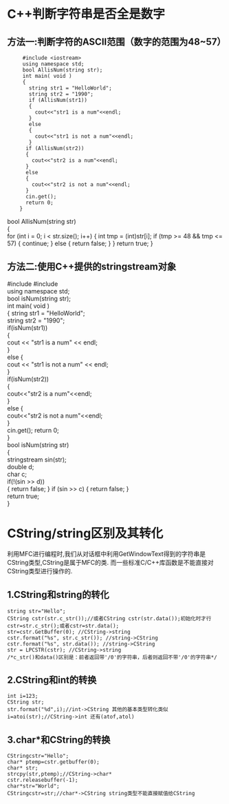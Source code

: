 # C++判断字符串是否全是数字
## 方法一:判断字符的ASCII范围（数字的范围为48~57）
         #include <iostream>
         using namespace std;  
         bool AllisNum(string str);   
         int main( void )  
         {  
           string str1 = "HelloWorld";  
           string str2 = "1990";  
           if (AllisNum(str1))
           {
             cout<<"str1 is a num"<<endl;  
           }
           else
           {
             cout<<"str1 is not a num"<<endl;  
           }
          if (AllisNum(str2))
          {
            cout<<"str2 is a num"<<endl;  
          }
          else
          {
            cout<<"str2 is not a num"<<endl;  
          }
          cin.get();
          return 0;  
        }
  bool AllisNum(string str)  
  {  
    for (int i = 0; i < str.size(); i++)
    {
         int tmp = (int)str[i];
         if (tmp >= 48 && tmp <= 57)
         {
             continue;
         }
         else
         {
             return false;
         }
     } 
     return true;
 }
## 方法二:使用C++提供的stringstream对象
  #include <iostream>
  #include <sstream>  
  using namespace std;   
  bool isNum(string str);   
  int main( void )  
  {
     string str1 = "HelloWorld";  
     string str2 = "1990";  
     if(isNum(str1))  
     {  
         cout << "str1 is a num" << endl;  
     }  
     else
     {  
         cout << "str1 is not a num" << endl;   
     }  
     if(isNum(str2))  
     {  
         cout<<"str2 is a num"<<endl;  
     }  
     else
     {  
         cout<<"str2 is not a num"<<endl;   
     }   
     cin.get();
     return 0;  
 }   
 bool isNum(string str)  
 {  
     stringstream sin(str);  
     double d;  
     char c;  
     if(!(sin >> d))  
     {
         return false;
     }
     if (sin >> c) 
     {
         return false;
     }  
     return true;  
 }
# CString/string区别及其转化
 利用MFC进行编程时,我们从对话框中利用GetWindowText得到的字符串是CString类型,CString是属于MFC的类.
 而一些标准C/C++库函数是不能直接对CString类型进行操作的.
## 1.CString和string的转化
    string str="Hello";
    CString cstr(str.c_str());//或者CString cstr(str.data());初始化时才行
    cstr=str.c_str();或者cstr=str.data();
    str=cstr.GetBuffer(0); //CString->string
    cstr.format("%s", str.c_str()); //string->CString
    cstr.format("%s", str.data()); //string->CString
    str = LPCSTR(cstr); //CString->string
    /*c_str()和data()区别是：前者返回带'/0'的字符串，后者则返回不带'/0'的字符串*/
## 2.CString和int的转换
    int i=123;
    CString str;
    str.format("%d",i);//int->CString 其他的基本类型转化类似
    i=atoi(str);//CString->int 还有(atof,atol)
## 3.char*和CString的转换
    CStringcstr="Hello";
    char* ptemp=cstr.getbuffer(0);
    char* str;
    strcpy(str,ptemp);//CString->char*
    cstr.releasebuffer(-1);
    char*str="World";
    CStringcstr=str;//char*->CString string类型不能直接赋值给CString
